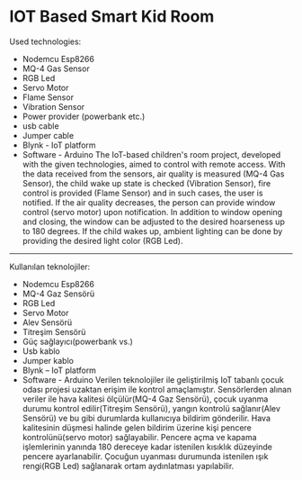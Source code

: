 # IOT Based Smart Kid Room
 Used technologies:
 
- Nodemcu Esp8266
- MQ-4 Gas Sensor
- RGB Led
- Servo Motor
- Flame Sensor
- Vibration Sensor
- Power provider (powerbank etc.)
- usb cable
- Jumper cable
- Blynk - IoT platform
- Software - Arduino
The IoT-based children's room project, developed with the given technologies, aimed to control with remote access. With the data received from the sensors, air quality is measured (MQ-4 Gas Sensor), the child wake up state is checked (Vibration Sensor), fire control is provided (Flame Sensor) and in such cases, the user is notified. If the air quality decreases, the person can provide window control (servo motor) upon notification. In addition to window opening and closing, the window can be adjusted to the desired hoarseness up to 180 degrees. If the child wakes up, ambient lighting can be done by providing the desired light color (RGB Led).


-----------------------------------------------------------------------------------------------------------

Kullanılan teknolojiler:
-	Nodemcu Esp8266
-	MQ-4 Gaz Sensörü
-	RGB Led
-	Servo Motor
-	Alev Sensörü
-	Titreşim Sensörü
-	Güç sağlayıcı(powerbank vs.)
-	Usb kablo
-	Jumper kablo
-	Blynk – IoT platform
-	Software - Arduino 
Verilen teknolojiler ile geliştirilmiş IoT tabanlı çocuk odası projesi uzaktan erişim ile kontrol amaçlamıştır. Sensörlerden alınan veriler ile hava kalitesi ölçülür(MQ-4 Gaz Sensörü), çocuk uyanma durumu kontrol edilir(Titreşim Sensörü), yangın kontrolü sağlanır(Alev Sensörü) ve bu gibi durumlarda kullanıcıya bildirim gönderilir. Hava kalitesinin düşmesi halinde gelen bildirim üzerine kişi pencere kontrolünü(servo motor) sağlayabilir. Pencere açma ve kapama işlemlerinin yanında 180 dereceye kadar istenilen kısıklık düzeyinde pencere ayarlanabilir. Çocuğun uyanması durumunda istenilen ışık rengi(RGB Led) sağlanarak ortam aydınlatması yapılabilir.
